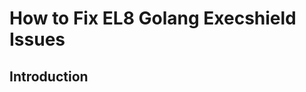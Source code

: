 How to Fix EL8 Golang Execshield Issues
=======================================

Introduction
------------

